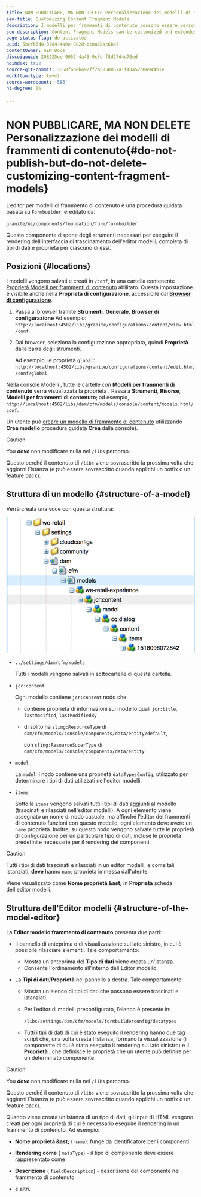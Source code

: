 ```yaml
---
title: NON PUBBLICARE, MA NON DELETE Personalizzazione dei modelli di frammenti di contenuto
seo-title: Customizing Content Fragment Models
description: I modelli per frammenti di contenuto possono essere personalizzati ed estesi.
seo-description: Content Fragment Models can be customized and extended.
page-status-flag: de-activated
uuid: 5bcfb5d8-37d4-4a0e-882d-bc8a1bac6ba7
contentOwner: AEM Docs
discoiquuid: 208225ee-9052-4a45-9cfd-f8d27d4d70ed
noindex: true
source-git-commit: 3358f6b8b492ff2b5858867a1f48a57b06944b1e
workflow-type: tm+mt
source-wordcount: '586'
ht-degree: 0%

---
```



# NON PUBBLICARE, MA NON DELETE Personalizzazione dei modelli di frammenti di contenuto{#do-not-publish-but-do-not-delete-customizing-content-fragment-models}

L’editor per modelli di frammento di contenuto è una procedura guidata basata su `Formbuilder`, ereditato da:

`granite/ui/components/foundation/form/formbuilder`

Questo componente dispone degli strumenti necessari per eseguire il rendering dell&#39;interfaccia di trascinamento dell&#39;editor modelli, completa di tipi di dati e proprietà per ciascuno di essi.

## Posizioni {#locations}

I modelli vengono salvati e creati in `/conf`, in una cartella contenente [Proprietà Modelli per frammenti di contenuto](/help/assets/content-fragments-models.md#enable-content-fragment-models) abilitato. Questa impostazione è visibile anche nella **Proprietà di configurazione**, accessibile dal **[Browser di configurazione](/help/sites-administering/configurations.md)**.

1. Passa al browser tramite **Strumenti**, **Generale**, **Browser di configurazione**
Ad esempio: 
`http://localhost:4502/libs/granite/configurations/content/view.html/conf`

1. Dal browser, seleziona la configurazione appropriata, quindi **Proprietà** dalla barra degli strumenti.

   Ad esempio, le proprietà `global`: `http://localhost:4502/libs/granite/configurations/content/edit.html/conf/global`

Nella console Modelli , tutte le cartelle con **Modelli per frammenti di contenuto** verrà visualizzata la proprietà . Passa a **Strumenti**, **Risorse**, **Modelli per frammenti di contenuto**; ad esempio, `http://localhost:4502/libs/dam/cfm/models/console/content/models.html/conf`.

Un utente può [creare un modello di frammento di contenuto](/help/assets/content-fragments-models.md#creating-a-content-fragment-model) utilizzando **Crea modello** procedura guidata **Crea** dalla console).

>[!CAUTION]
>
>You ***deve*** non modificare nulla nel `/libs` percorso.
>
>Questo perché il contenuto di `/libs` viene sovrascritto la prossima volta che aggiorni l’istanza (e può essere sovrascritto quando applichi un hotfix o un feature pack).

## Struttura di un modello {#structure-of-a-model}

Verrà creata una voce con questa struttura:

![cf-54](assets/cf-54.png)

* `../settings/dam/cfm/models`

   Tutti i modelli vengono salvati in sottocartelle di questa cartella.

* `jcr:content`

   Ogni modello contiene `jcr:content` nodo che:

   * contiene proprietà di informazioni sul modello quali `jcr:title`, `lastModified`, `lastModifiedBy`
   * di solito ha `sling:ResourceType` di `dam/cfm/models/console/components/data/entity/default`,

      con `sling:ResourceSuperType` di `dam/cfm/models/console/components/data/entity`

* `model`

   La `model` il nodo contiene una proprietà `dataTypesConfig`, utilizzato per determinare i tipi di dati utilizzati nell&#39;editor modelli.

* `items`

   Sotto la `items` vengono salvati tutti i tipi di dati aggiunti al modello (trascinati e rilasciati nell&#39;editor modelli). A ogni elemento viene assegnato un nome di nodo casuale, ma affinché l’editor dei frammenti di contenuto funzioni con questo modello, ogni elemento deve avere un `name` proprietà. Inoltre, su questo nodo vengono salvate tutte le proprietà di configurazione per un particolare tipo di dati, incluse le proprietà predefinite necessarie per il rendering dei componenti.

>[!CAUTION]
>
>Tutti i tipi di dati trascinati e rilasciati in un editor modelli, e come tali istanziati, **deve** hanno `name` proprietà immessa dall&#39;utente.
>
>Viene visualizzato come **Nome proprietà &amp;ast;** in **Proprietà** scheda dell&#39;editor modelli.

## Struttura dell&#39;Editor modelli {#structure-of-the-model-editor}

La **Editor modello frammento di contenuto** presenta due parti:

* Il pannello di anteprima o di visualizzazione sul lato sinistro, in cui è possibile rilasciare elementi. Tale comportamento:

   * Mostra un&#39;anteprima del **Tipo di dati** viene creata un&#39;istanza.
   * Consente l&#39;ordinamento all&#39;interno dell&#39;Editor modello.

* La **Tipi di dati**/**Proprietà** nel pannello a destra. Tale comportamento:

   * Mostra un elenco di tipi di dati che possono essere trascinati e istanziati.
   * Per l’editor di modelli preconfigurato, l’elenco è presente in:

      `/libs/settings/dam/cfm/models/formbuilderconfig/datatypes`

      <!-- Please uncomment when file is used
      This node contains all the data types currently supported in the model editor. For more information on how to configure the data types, see [Customizing Data Types for Content Fragment Models](/help/sites-developing/customizing-content-fragment-model-data-types.md).
      -->

   * Tutti i tipi di dati di cui è stato eseguito il rendering hanno due tag script che, una volta creata l’istanza, formano la visualizzazione (il componente di cui è stato eseguito il rendering sul lato sinistro) e il **Proprietà** , che definisce le proprietà che un utente può definire per un determinato componente.

>[!CAUTION]
>
>You ***deve*** non modificare nulla nel `/libs` percorso.
>
>Questo perché il contenuto di `/libs` viene sovrascritto la prossima volta che aggiorni l’istanza (e può essere sovrascritto quando applichi un hotfix o un feature pack).

<!-- Please uncomment when files are used
The properties on the right side define a form that is submitted directly into JCR under `/conf`; see the path in the example [Structure of a Model](/help/sites-developing/customizing-content-fragment-models.md#structure-of-a-model).
-->

Quando viene creata un’istanza di un tipo di dati, gli input di HTML vengono creati per ogni proprietà di cui è necessario eseguire il rendering in un frammento di contenuto. Ad esempio:

* **Nome proprietà &amp;ast;** ( `name`): funge da identificatore per i componenti

* **Rendering come** ( `metaType`) - il tipo di componente deve essere rappresentato come

* **Descrizione** ( `fieldDescription`) - descrizione del componente nel frammento di contenuto

* e altri.

